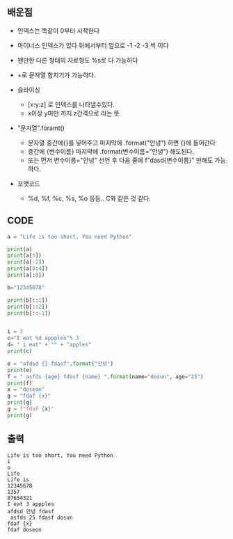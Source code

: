 ## 배운점
* 인덱스는 똑같이 0부터 시작한다
* 마이너스 인덱스가 있다 뒤에서부터 앞으로 -1 -2 -3 씩 이다
* 왠만한 다른 형태의 자료형도 %s로 다 가능하다
* +로 문자열 합치기가 가능하다.
* 슬라이싱
  * [x:y:z] 로 인덱스를 나타낼수있다.
  * x이상 y미만 까지 z간격으로 라는 뜻
* "문자열".foramt()
  * 문자열 중간에{}를 넣어주고 마지막에 .format("안녕") 하면 {}에 들어간다
  * 중간에 {변수이름} 마지막에 .format(변수이름="안녕") 해도된다.
  * 또는 먼저 변수이름="안녕" 선언 후 다음 줄에 f"dasd{변수이름}" 만해도 가능하다.

* 포맷코드
  * %d, %f, %c, %s, %o 등등.. C와 같은 것 같다.


 


## CODE
```py
a = "Life is too short, You need Python"

print(a)
print(a[5])
print(a[-2])
print(a[0:4])
print(a[:8])

b="12345678"

print(b[::1])
print(b[::2])
print(b[::-1])


i = 3
c="I eat %d appples"% 3
d= " i eat" + "" + "apples"
print(c)

e = "afdsd {} fdasf".format("안녕")
print(e)
f = " asfds {age} fdasf {name} ".format(name="dosun", age="25")
print(f)
x = "doseon"
g = "fdaf {x}"
print(g)
g = f"fdaf {x}"
print(g)

```

## 출력
```
Life is too short, You need Python
i
o
Life
Life is
12345678
1357
87654321
I eat 3 appples
afdsd 안녕 fdasf
 asfds 25 fdasf dosun
fdaf {x}
fdaf doseon
```
